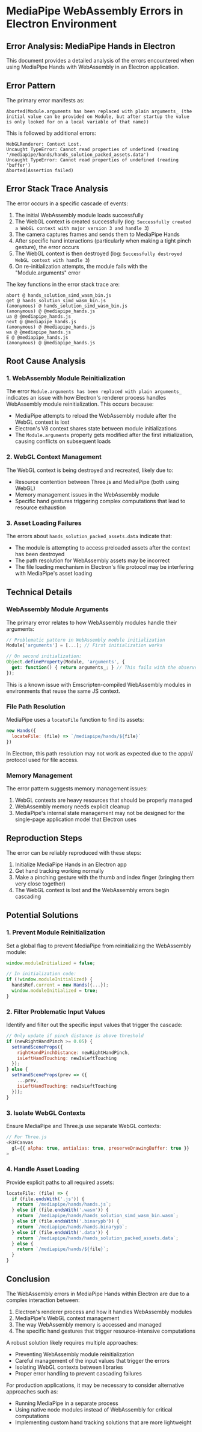 # MediaPipe WebAssembly Errors in Electron Environment

## Error Analysis: MediaPipe Hands in Electron

This document provides a detailed analysis of the errors encountered when using MediaPipe Hands with WebAssembly in an Electron application.

## Error Pattern

The primary error manifests as:
```
Aborted(Module.arguments has been replaced with plain arguments_ (the initial value can be provided on Module, but after startup the value is only looked for on a local variable of that name))
```

This is followed by additional errors:
```
WebGLRenderer: Context Lost.
Uncaught TypeError: Cannot read properties of undefined (reading '/mediapipe/hands/hands_solution_packed_assets.data')
Uncaught TypeError: Cannot read properties of undefined (reading 'buffer')
Aborted(Assertion failed)
```

## Error Stack Trace Analysis

The error occurs in a specific cascade of events:

1. The initial WebAssembly module loads successfully
2. The WebGL context is created successfully (log: `Successfully created a WebGL context with major version 3 and handle 3`)
3. The camera captures frames and sends them to MediaPipe Hands
4. After specific hand interactions (particularly when making a tight pinch gesture), the error occurs
5. The WebGL context is then destroyed (log: `Successfully destroyed WebGL context with handle 3`)
6. On re-initialization attempts, the module fails with the "Module.arguments" error

The key functions in the error stack trace are:

```
abort @ hands_solution_simd_wasm_bin.js
get @ hands_solution_simd_wasm_bin.js
(anonymous) @ hands_solution_simd_wasm_bin.js
(anonymous) @ @mediapipe_hands.js
ua @ @mediapipe_hands.js
next @ @mediapipe_hands.js
(anonymous) @ @mediapipe_hands.js
wa @ @mediapipe_hands.js
E @ @mediapipe_hands.js
(anonymous) @ @mediapipe_hands.js
```

## Root Cause Analysis

### 1. WebAssembly Module Reinitialization

The error `Module.arguments has been replaced with plain arguments_` indicates an issue with how Electron's renderer process handles WebAssembly module reinitialization. This occurs because:

- MediaPipe attempts to reload the WebAssembly module after the WebGL context is lost
- Electron's V8 context shares state between module initializations
- The `Module.arguments` property gets modified after the first initialization, causing conflicts on subsequent loads

### 2. WebGL Context Management

The WebGL context is being destroyed and recreated, likely due to:

- Resource contention between Three.js and MediaPipe (both using WebGL)
- Memory management issues in the WebAssembly module
- Specific hand gestures triggering complex computations that lead to resource exhaustion

### 3. Asset Loading Failures

The errors about `hands_solution_packed_assets.data` indicate that:

- The module is attempting to access preloaded assets after the context has been destroyed
- The path resolution for WebAssembly assets may be incorrect
- The file loading mechanism in Electron's file protocol may be interfering with MediaPipe's asset loading

## Technical Details

### WebAssembly Module Arguments

The primary error relates to how WebAssembly modules handle their arguments:

```javascript
// Problematic pattern in WebAssembly module initialization
Module['arguments'] = [...]; // First initialization works

// On second initialization:
Object.defineProperty(Module, 'arguments', {
  get: function() { return arguments_; } // This fails with the observed error
});
```

This is a known issue with Emscripten-compiled WebAssembly modules in environments that reuse the same JS context.

### File Path Resolution

MediaPipe uses a `locateFile` function to find its assets:

```javascript
new Hands({
  locateFile: (file) => `/mediapipe/hands/${file}`
})
```

In Electron, this path resolution may not work as expected due to the app:// protocol used for file access.

### Memory Management

The error pattern suggests memory management issues:

1. WebGL contexts are heavy resources that should be properly managed
2. WebAssembly memory needs explicit cleanup
3. MediaPipe's internal state management may not be designed for the single-page application model that Electron uses

## Reproduction Steps

The error can be reliably reproduced with these steps:

1. Initialize MediaPipe Hands in an Electron app
2. Get hand tracking working normally
3. Make a pinching gesture with the thumb and index finger (bringing them very close together)
4. The WebGL context is lost and the WebAssembly errors begin cascading

## Potential Solutions

### 1. Prevent Module Reinitialization

Set a global flag to prevent MediaPipe from reinitializing the WebAssembly module:

```javascript
window.moduleInitialized = false;

// In initialization code:
if (!window.moduleInitialized) {
  handsRef.current = new Hands({...});
  window.moduleInitialized = true;
}
```

### 2. Filter Problematic Input Values

Identify and filter out the specific input values that trigger the cascade:

```javascript
// Only update if pinch distance is above threshold
if (newRightHandPinch >= 0.05) {
  setHandSceneProps({
    rightHandPinchDistance: newRightHandPinch,
    isLeftHandTouching: newIsLeftTouching
  });
} else {
  setHandSceneProps(prev => ({
    ...prev,
    isLeftHandTouching: newIsLeftTouching
  }));
}
```

### 3. Isolate WebGL Contexts

Ensure MediaPipe and Three.js use separate WebGL contexts:

```javascript
// For Three.js
<R3FCanvas 
  gl={{ alpha: true, antialias: true, preserveDrawingBuffer: true }}
>
```

### 4. Handle Asset Loading

Provide explicit paths to all required assets:

```javascript
locateFile: (file) => {
  if (file.endsWith('.js')) {
    return `/mediapipe/hands/hands.js`;
  } else if (file.endsWith('.wasm')) {
    return `/mediapipe/hands/hands_solution_simd_wasm_bin.wasm`;
  } else if (file.endsWith('.binarypb')) {
    return `/mediapipe/hands/hands.binarypb`;
  } else if (file.endsWith('.data')) {
    return `/mediapipe/hands/hands_solution_packed_assets.data`;
  } else {
    return `/mediapipe/hands/${file}`;
  }
}
```

## Conclusion

The WebAssembly errors in MediaPipe Hands within Electron are due to a complex interaction between:

1. Electron's renderer process and how it handles WebAssembly modules
2. MediaPipe's WebGL context management
3. The way WebAssembly memory is accessed and managed
4. The specific hand gestures that trigger resource-intensive computations

A robust solution likely requires multiple approaches:
- Preventing WebAssembly module reinitialization
- Careful management of the input values that trigger the errors
- Isolating WebGL contexts between libraries
- Proper error handling to prevent cascading failures

For production applications, it may be necessary to consider alternative approaches such as:
- Running MediaPipe in a separate process
- Using native node modules instead of WebAssembly for critical computations
- Implementing custom hand tracking solutions that are more lightweight